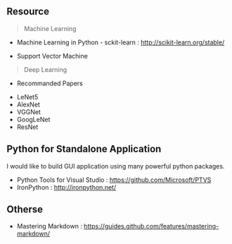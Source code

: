 ## Resource

> Machine Learning

* Machine Learning in Python - sckit-learn : http://scikit-learn.org/stable/

* Support Vector Machine

> Deep Learning

* Recommanded Papers
 - LeNet5
 - AlexNet
 - VGGNet
 - GoogLeNet
 - ResNet


## Python for Standalone Application
I would like to build GUI application using many powerful python packages.
* Python Tools for Visual Studio : https://github.com/Microsoft/PTVS
* IronPython : http://ironpython.net/



## Otherse
* Mastering Markdown : https://guides.github.com/features/mastering-markdown/
